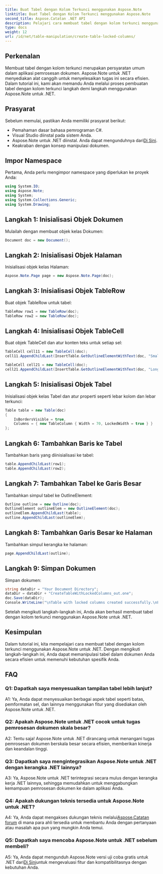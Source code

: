 ```yaml
---
title: Buat Tabel dengan Kolom Terkunci menggunakan Aspose.Note
linktitle: Buat Tabel dengan Kolom Terkunci menggunakan Aspose.Note
second_title: Aspose.Catatan .NET API
description: Pelajari cara membuat tabel dengan kolom terkunci menggunakan Aspose.Note untuk .NET. Panduan langkah demi langkah untuk tugas pemrosesan dokumen yang efisien.
type: docs
weight: 12
url: /id/net/table-manipulation/create-table-locked-columns/
---
```

## Perkenalan

Membuat tabel dengan kolom terkunci merupakan persyaratan umum dalam aplikasi pemrosesan dokumen. Aspose.Note untuk .NET menyediakan alat canggih untuk menyelesaikan tugas ini secara efisien. Dalam tutorial ini, kami akan memandu Anda melalui proses pembuatan tabel dengan kolom terkunci langkah demi langkah menggunakan Aspose.Note untuk .NET.

## Prasyarat

Sebelum memulai, pastikan Anda memiliki prasyarat berikut:

- Pemahaman dasar bahasa pemrograman C#.
- Visual Studio diinstal pada sistem Anda.
-  Aspose.Note untuk .NET diinstal. Anda dapat mengunduhnya dari[Di Sini](https://releases.aspose.com/note/net/).
- Keakraban dengan konsep manipulasi dokumen.

## Impor Namespace

Pertama, Anda perlu mengimpor namespace yang diperlukan ke proyek Anda:

```csharp
using System.IO;
using Aspose.Note;
using System;
using System.Collections.Generic;
using System.Drawing;
```

## Langkah 1: Inisialisasi Objek Dokumen

Mulailah dengan membuat objek kelas Dokumen:

```csharp
Document doc = new Document();
```

## Langkah 2: Inisialisasi Objek Halaman

Inisialisasi objek kelas Halaman:

```csharp
Aspose.Note.Page page = new Aspose.Note.Page(doc);
```

## Langkah 3: Inisialisasi Objek TableRow

Buat objek TableRow untuk tabel:

```csharp
TableRow row1 = new TableRow(doc);
TableRow row2 = new TableRow(doc);
```

## Langkah 4: Inisialisasi Objek TableCell

Buat objek TableCell dan atur konten teks untuk setiap sel:

```csharp
TableCell cell11 = new TableCell(doc);
cell11.AppendChildLast(InsertTable.GetOutlineElementWithText(doc, "Small text"));

TableCell cell21 = new TableCell(doc);
cell21.AppendChildLast(InsertTable.GetOutlineElementWithText(doc, "Long text with several words and spaces."));
```

## Langkah 5: Inisialisasi Objek Tabel

Inisialisasi objek kelas Tabel dan atur properti seperti lebar kolom dan lebar terkunci:

```csharp
Table table = new Table(doc)
{
    IsBordersVisible = true,
    Columns = { new TableColumn { Width = 70, LockedWidth = true } }
};
```

## Langkah 6: Tambahkan Baris ke Tabel

Tambahkan baris yang diinisialisasi ke tabel:

```csharp
table.AppendChildLast(row1);
table.AppendChildLast(row2);
```

## Langkah 7: Tambahkan Tabel ke Garis Besar

Tambahkan simpul tabel ke OutlineElement:

```csharp
Outline outline = new Outline(doc);
OutlineElement outlineElem = new OutlineElement(doc);
outlineElem.AppendChildLast(table);
outline.AppendChildLast(outlineElem);
```

## Langkah 8: Tambahkan Garis Besar ke Halaman

Tambahkan simpul kerangka ke halaman:

```csharp
page.AppendChildLast(outline);
```

## Langkah 9: Simpan Dokumen

Simpan dokumen:

```csharp
string dataDir = "Your Document Directory";
dataDir = dataDir + "CreateTableWithLockedColumns_out.one";
doc.Save(dataDir);
Console.WriteLine("\nTable with locked columns created successfully.\nFile saved at " + dataDir);
```

Setelah mengikuti langkah-langkah ini, Anda akan berhasil membuat tabel dengan kolom terkunci menggunakan Aspose.Note untuk .NET.

## Kesimpulan

Dalam tutorial ini, kita mempelajari cara membuat tabel dengan kolom terkunci menggunakan Aspose.Note untuk .NET. Dengan mengikuti langkah-langkah ini, Anda dapat memanipulasi tabel dalam dokumen Anda secara efisien untuk memenuhi kebutuhan spesifik Anda.

## FAQ

### Q1: Dapatkah saya menyesuaikan tampilan tabel lebih lanjut?

A1: Ya, Anda dapat menyesuaikan berbagai aspek tabel seperti batas, pemformatan sel, dan lainnya menggunakan fitur yang disediakan oleh Aspose.Note untuk .NET.

### Q2: Apakah Aspose.Note untuk .NET cocok untuk tugas pemrosesan dokumen skala besar?

A2: Tentu saja! Aspose.Note untuk .NET dirancang untuk menangani tugas pemrosesan dokumen berskala besar secara efisien, memberikan kinerja dan keandalan tinggi.

### Q3: Dapatkah saya mengintegrasikan Aspose.Note untuk .NET dengan kerangka .NET lainnya?

A3: Ya, Aspose.Note untuk .NET terintegrasi secara mulus dengan kerangka kerja .NET lainnya, sehingga memudahkan untuk menggabungkan kemampuan pemrosesan dokumen ke dalam aplikasi Anda.

### Q4: Apakah dukungan teknis tersedia untuk Aspose.Note untuk .NET?

 A4: Ya, Anda dapat mengakses dukungan teknis melalui[Aspose.Catatan forum](https://forum.aspose.com/c/note/28) di mana para ahli tersedia untuk membantu Anda dengan pertanyaan atau masalah apa pun yang mungkin Anda temui.

### Q5: Dapatkah saya mencoba Aspose.Note untuk .NET sebelum membeli?

 A5: Ya, Anda dapat mengunduh Aspose.Note versi uji coba gratis untuk .NET dari[Di Sini](https://releases.aspose.com/)untuk mengevaluasi fitur dan kompatibilitasnya dengan kebutuhan Anda.